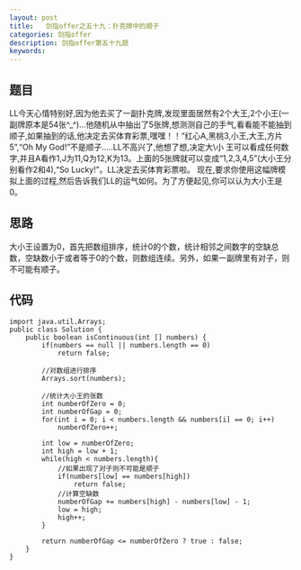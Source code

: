 ```yaml
---
layout: post
title:   剑指offer之五十九：扑克牌中的顺子
categories: 剑指offer
description: 剑指offer第五十九题
keywords: 
---
```



## 题目

LL今天心情特别好,因为他去买了一副扑克牌,发现里面居然有2个大王,2个小王(一副牌原本是54张^_^)...他随机从中抽出了5张牌,想测测自己的手气,看看能不能抽到顺子,如果抽到的话,他决定去买体育彩票,嘿嘿！！“红心A,黑桃3,小王,大王,方片5”,“Oh My God!”不是顺子.....LL不高兴了,他想了想,决定大\小 王可以看成任何数字,并且A看作1,J为11,Q为12,K为13。上面的5张牌就可以变成“1,2,3,4,5”(大小王分别看作2和4),“So Lucky!”。LL决定去买体育彩票啦。 现在,要求你使用这幅牌模拟上面的过程,然后告诉我们LL的运气如何。为了方便起见,你可以认为大小王是0。

## 思路

大小王设置为0，首先把数组排序，统计0的个数，统计相邻之间数字的空缺总数，空缺数小于或者等于0的个数，则数组连续。另外，如果一副牌里有对子，则不可能有顺子。




## 代码



	import java.util.Arrays;
	public class Solution {
	    public boolean isContinuous(int [] numbers) {
			if(numbers == null || numbers.length == 0) 
	            return false;
	
	        //对数组进行排序
	        Arrays.sort(numbers);
	
	        //统计大小王的张数
	        int numberOfZero = 0;
	        int numberOfGap = 0;
	        for(int i = 0; i < numbers.length && numbers[i] == 0; i++) 
	            numberOfZero++;
	
	        int low = numberOfZero;
	        int high = low + 1;
	        while(high < numbers.length){
	            //如果出现了对子则不可能是顺子
	            if(numbers[low] == numbers[high]) 
	                return false;
	            //计算空缺数
	            numberOfGap += numbers[high] - numbers[low] - 1;
	            low = high;
	            high++;
	        }
	
	        return numberOfGap <= numberOfZero ? true : false;
	    }
	}
